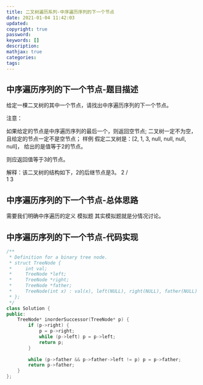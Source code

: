 ```yaml
---
title: 二叉树遍历系列-中序遍历序列的下一个节点
date: 2021-01-04 11:42:03
updated:
copyright: true
password:
keywords: []
description: 
mathjax: true
categories:
tags: 
---
```


## 中序遍历序列的下一个节点-题目描述

给定一棵二叉树的其中一个节点，请找出中序遍历序列的下一个节点。

注意：

如果给定的节点是中序遍历序列的最后一个，则返回空节点;
二叉树一定不为空，且给定的节点一定不是空节点；
样例
假定二叉树是：[2, 1, 3, null, null, null, null]， 给出的是值等于2的节点。

则应返回值等于3的节点。

解释：该二叉树的结构如下，2的后继节点是3。
  2
 / \
1   3

## 中序遍历序列的下一个节点-总体思路

需要我们明确中序遍历的定义
模拟题
其实模拟题就是分情况讨论。

## 中序遍历序列的下一个节点-代码实现

```cpp
/**
 * Definition for a binary tree node.
 * struct TreeNode {
 *     int val;
 *     TreeNode *left;
 *     TreeNode *right;
 *     TreeNode *father;
 *     TreeNode(int x) : val(x), left(NULL), right(NULL), father(NULL) {}
 * };
 */
class Solution {
public:
    TreeNode* inorderSuccessor(TreeNode* p) {
        if (p->right) {
            p = p->right;
            while (p->left) p = p->left;
            return p;
        }
        
        while (p->father && p->father->left != p) p = p->father;
        return p->father;
    }
};
```
